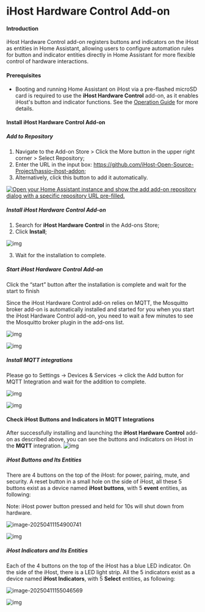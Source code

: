 # iHost Hardware Control  Add-on

#### Introduction 

iHost Hardware Control add-on registers buttons and indicators on the iHost as entities in Home Assistant, allowing users to configure automation rules for button and indicator entities directly in Home Assistant for more flexible control of hardware interactions.

#### Prerequisites 

- Booting and running Home Assistant on iHost via a pre-flashed microSD card is required to use the **iHost Hardware Control** add-on, as it enables iHost's button and indicator functions. See the [Operation Guide](https://github.com/iHost-Open-Source-Project/ha-operating-system?tab=readme-ov-file#readme) for more details. 

#### Install iHost Hardware Control Add-on

##### Add to Repository

1. Navigate to the Add-on Store > Click the More button in the upper right corner > Select Repository;
2. Enter the URL in the input box: [https://github.com/iHost-Open-Source- Project/hassio-ihost-addon](https://github.com/iHost-Open-Source-Project/hassio-ihost-addon); 
3. Alternatively, click this button to add it automatically.

[![Open your Home Assistant instance and show the add add-on repository dialog with a specific repository URL pre-filled.](https://my.home-assistant.io/badges/supervisor_add_addon_repository.svg)](https://my.home-assistant.io/redirect/supervisor_add_addon_repository/?repository_url=https%3A%2F%2Fgithub.com%2Fdanyinhao%2Fhomeassistant-addon)

##### Install **iHost Hardware Control**  Add-on

1. Search for **iHost Hardware Control** in the Add-ons Store; 
2. Click **Install**;

![img](./hass_control/images/install.png)

3. Wait for the installation to complete.

##### Start **iHost Hardware Control**  Add-on

Click the “start” button after the installation is complete and wait for the start to finish

Since the iHost Hardware Control add-on relies on MQTT, the Mosquitto broker add-on is automatically installed and started for you when you start the iHost Hardware Control add-on, you need to wait a few minutes to see the Mosquitto broker plugin in the add-ons list.

![img](./hass_control/images/start.png)

![img](./hass_control/images/addons.png)



##### Install MQTT integrations

Please go to Settings -> Devices & Services -> click the Add button for MQTT Integration and wait for the addition to complete.

![img](./hass_control/images/mqtt.png)

![img](./hass_control/images/config_mqtt.png)

#### Check iHost Buttons and Indicators in MQTT Integrations

After successfully installing and launching the **iHost Hardware Control** add-on as described above, you can see the buttons and indicators on iHost in the **MQTT** integration.
![img](./hass_control/images/mqtt_devices.png)

##### iHost Buttons and Its Entities

There are 4 buttons on the top of the iHost: for power, pairing, mute, and security. A reset button in a small hole on the side of iHost, all these 5 buttons exist as a device named **iHost buttons**, with 5 **event** entities, as following: 

Note: iHost power button pressed and held for 10s will shut down from hardware.

![image-20250411154900741](./hass_control/images/ihost_buttons.png)

![img](./hass_control/images/buttons_device.png)

##### iHost  Indicators and Its Entities

Each of the 4 buttons on the top of the iHost has a blue LED indicator. On the side of the iHost, there is a LED light strip. All the 5 indicators exist as a device named **iHost Indicators**, with 5 **Select** entities, as following:

![image-20250411155046569](./hass_control/images/ihost_indicators.png)

![img](./hass_control/images/indicators_device.png)
